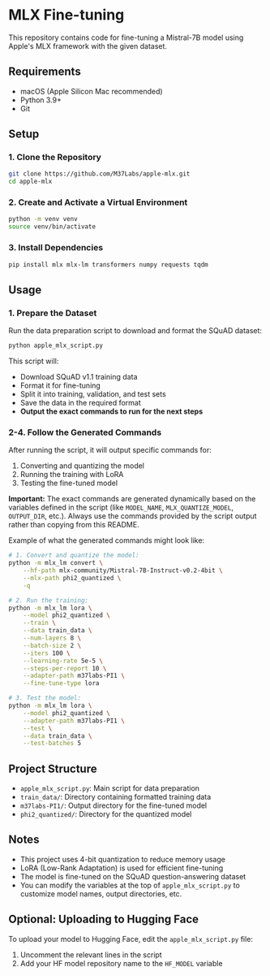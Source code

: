 # MLX Fine-tuning

This repository contains code for fine-tuning a Mistral-7B model using Apple's MLX framework with the given dataset.

## Requirements

- macOS (Apple Silicon Mac recommended)
- Python 3.9+
- Git

## Setup

### 1. Clone the Repository

```bash
git clone https://github.com/M37Labs/apple-mlx.git
cd apple-mlx
```

### 2. Create and Activate a Virtual Environment

```bash
python -m venv venv
source venv/bin/activate
```

### 3. Install Dependencies

```bash
pip install mlx mlx-lm transformers numpy requests tqdm
```

## Usage

### 1. Prepare the Dataset

Run the data preparation script to download and format the SQuAD dataset:

```bash
python apple_mlx_script.py
```

This script will:

- Download SQuAD v1.1 training data
- Format it for fine-tuning
- Split it into training, validation, and test sets
- Save the data in the required format
- **Output the exact commands to run for the next steps**

### 2-4. Follow the Generated Commands

After running the script, it will output specific commands for:

1. Converting and quantizing the model
2. Running the training with LoRA
3. Testing the fine-tuned model

**Important:** The exact commands are generated dynamically based on the variables defined in the script (like `MODEL_NAME`, `MLX_QUANTIZE_MODEL`, `OUTPUT_DIR`, etc.). Always use the commands provided by the script output rather than copying from this README.

Example of what the generated commands might look like:

```bash
# 1. Convert and quantize the model:
python -m mlx_lm convert \
    --hf-path mlx-community/Mistral-7B-Instruct-v0.2-4bit \
    --mlx-path phi2_quantized \
    -q

# 2. Run the training:
python -m mlx_lm lora \
    --model phi2_quantized \
    --train \
    --data train_data \
    --num-layers 8 \
    --batch-size 2 \
    --iters 100 \
    --learning-rate 5e-5 \
    --steps-per-report 10 \
    --adapter-path m37labs-PI1 \
    --fine-tune-type lora

# 3. Test the model:
python -m mlx_lm lora \
    --model phi2_quantized \
    --adapter-path m37labs-PI1 \
    --test \
    --data train_data \
    --test-batches 5
```

## Project Structure

- `apple_mlx_script.py`: Main script for data preparation
- `train_data/`: Directory containing formatted training data
- `m37labs-PI1/`: Output directory for the fine-tuned model
- `phi2_quantized/`: Directory for the quantized model

## Notes

- This project uses 4-bit quantization to reduce memory usage
- LoRA (Low-Rank Adaptation) is used for efficient fine-tuning
- The model is fine-tuned on the SQuAD question-answering dataset
- You can modify the variables at the top of `apple_mlx_script.py` to customize model names, output directories, etc.

## Optional: Uploading to Hugging Face

To upload your model to Hugging Face, edit the `apple_mlx_script.py` file:

1. Uncomment the relevant lines in the script
2. Add your HF model repository name to the `HF_MODEL` variable
